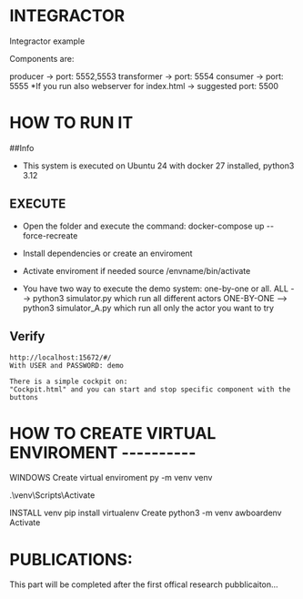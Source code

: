 INTEGRACTOR
============

Integractor example




Components are:

producer        -> port: 5552,5553
transformer     -> port: 5554
consumer        -> port: 5555
*If you run also webserver for index.html -> suggested port: 5500


# HOW TO RUN IT

##Info

* This system is executed on Ubuntu 24 with docker 27 installed, python3 3.12

## EXECUTE

* Open the folder and execute the command: 
    docker-compose up --force-recreate

* Install dependencies or create an enviroment

* Activate enviroment if needed
    source /envname/bin/activate

* You have two way to execute the demo system: one-by-one or all.
    ALL --> python3 simulator.py  which run all different actors
    ONE-BY-ONE --> python3 simulator_A.py  which run all only the actor you want to try



## Verify 
    http://localhost:15672/#/
    With USER and PASSWORD: demo

    There is a simple cockpit on:
    "Cockpit.html" and you can start and stop specific component with the buttons




# HOW TO CREATE VIRTUAL ENVIROMENT ----------


WINDOWS
Create virtual enviroment
py -m venv venv

.\venv\Scripts\Activate


INSTALL venv
pip install virtualenv
Create
python3 -m venv awboardenv
Activate

# PUBLICATIONS:

This part will be completed after the first offical research pubblicaiton...